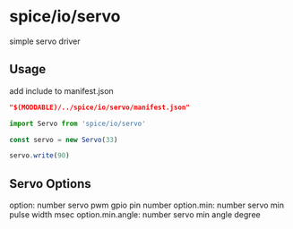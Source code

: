 spice/io/servo
================
simple servo driver


Usage
----------------
add include to manifest.json

```json
"$(MODDABLE)/../spice/io/servo/manifest.json"
```

```javascript
import Servo from 'spice/io/servo'

const servo = new Servo(33)

servo.write(90)
```

Servo Options
----------------
option: number     servo pwm gpio pin number
option.min: number servo min pulse width msec
option.min.angle: number servo min angle degree
